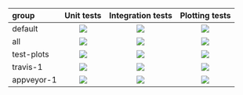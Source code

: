 | group| Unit tests | Integration tests | Plotting tests | 
| :--- | :---: | :---: | :---: |
| default| <img src="https://via.placeholder.com/25x25/00ff00/000000.png?text=+"> | <img src="https://via.placeholder.com/25x25/00ff00/000000.png?text=+"> | <img src="https://via.placeholder.com/25x25/ff0000/ffffff.png?text=+"> |
| all | <img src="https://via.placeholder.com/25x25/00ff00/000000.png?text=+"> | <img src="https://via.placeholder.com/25x25/00ff00/000000.png?text=+"> | <img src="https://via.placeholder.com/25x25/00ff00/000000.png?text=+"> |
| test-plots | <img src="https://via.placeholder.com/25x25/00ff00/000000.png?text=+"> | <img src="https://via.placeholder.com/25x25/00ff00/000000.png?text=+"> | <img src="https://via.placeholder.com/25x25/00ff00/000000.png?text=+"> |
| travis-1 | <img src="https://via.placeholder.com/25x25/00ff00/000000.png?text=+"> | <img src="https://via.placeholder.com/25x25/00ff00/000000.png?text=+"> | <img src="https://via.placeholder.com/25x25/00ff00/000000.png?text=+"> |
| appveyor-1 | <img src="https://via.placeholder.com/25x25/00ff00/000000.png?text=+"> | <img src="https://via.placeholder.com/25x25/00ff00/000000.png?text=+"> | <img src="https://via.placeholder.com/25x25/ff0000/ffffff.png?text=+"> |
